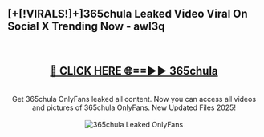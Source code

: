 <h2>[+[!VIRALS!]+]365chula Leaked Video Viral On Social X Trending Now - awl3q</h2>
<br>
<div align="center">
<h2><a href="https://libra.edu.pl?365chula" rel="nofollow">🔴 CLICK HERE 🌐==►► 365chula</a></h2>
<br>
Get 365chula OnlyFans leaked all content. Now you can access all videos and pictures of 365chula OnlyFans. New Updated Files 2025!
<br>
<br>
<a href="https://libra.edu.pl?365chula" rel="nofollow" data-target="animated-image.originalLink"><img src="https://i.ibb.co.com/WyWwxjT/player-gif2.gif" alt="365chula Leaked OnlyFans" style="max-width: 100%; display: inline-block;" data-target="animated-image.originalImage"></a>
</div>
<br>
